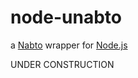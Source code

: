 # node-unabto

a [Nabto](http://www.nabto.com/) wrapper for [Node.js](https://nodejs.org/)

UNDER CONSTRUCTION
